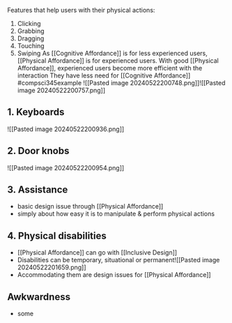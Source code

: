 Features that help users with their physical actions:
1. Clicking
2. Grabbing
3. Dragging
4. Touching
5. Swiping
As [[Cognitive Affordance]] is for less experienced users, [[Physical Affordance]] is for experienced users. 
With good [[Physical Affordance]], experienced users become more efficient with the interaction
They have less need for [[Cognitive Affordance]]
#compsci345example ![[Pasted image 20240522200748.png]]![[Pasted image 20240522200757.png]]
## 1. Keyboards
![[Pasted image 20240522200936.png]]
## 2. Door knobs
![[Pasted image 20240522200954.png]]
## 3. Assistance
- basic design issue through [[Physical Affordance]]
- simply about how easy it is to manipulate & perform physical actions
## 4. Physical disabilities
- [[Physical Affordance]] can go with [[Inclusive Design]]
- Disabilities can be temporary, situational or permanent![[Pasted image 20240522201659.png]]
- Accommodating them are design issues for [[Physical Affordance]]
## Awkwardness
- some